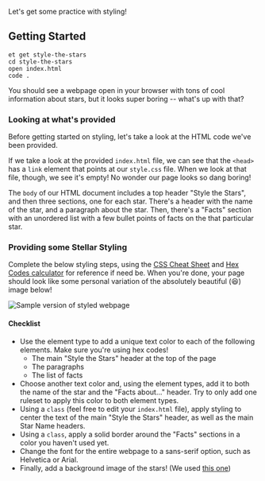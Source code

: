 Let's get some practice with styling!

## Getting Started

```no-highlight
et get style-the-stars
cd style-the-stars
open index.html
code .
```

You should see a webpage open in your browser with tons of cool information about stars, but it looks super boring -- what's up with that?

### Looking at what's provided

Before getting started on styling, let's take a look at the HTML code we've been provided.

If we take a look at the provided `index.html` file, we can see that the `<head>` has a `link` element that points at our `style.css` file. When we look at that file, though, we see it's empty! No wonder our page looks so dang boring!

The `body` of our HTML document includes a top header "Style the Stars", and then three sections, one for each star. There's a header with the name of the star, and a paragraph about the star. Then, there's a "Facts" section with an unordered list with a few bullet points of facts on the that particular star.

### Providing some Stellar Styling

Complete the below styling steps, using the [CSS Cheat Sheet][css-cheat-sheet] and [Hex Codes calculator][hex-codes] for reference if need be. When you're done, your page should look like some personal variation of the absolutely beautiful (😆) image below!

![Sample version of styled webpage][style-the-stars-sample]

#### Checklist

- Use the element type to add a unique text color to each of the following elements. Make sure you're using hex codes!
  - The main "Style the Stars" header at the top of the page
  - The paragraphs
  - The list of facts
- Choose another text color and, using the element types, add it to both the name of the star and the "Facts about..." header. Try to only add one ruleset to apply this color to both element types.
- Using a `class` (feel free to edit your `index.html` file), apply styling to center the text of the main "Style the Stars" header, as well as the main Star Name headers.
- Using a `class`, apply a solid border around the "Facts" sections in a color you haven't used yet.
- Change the font for the entire webpage to a sans-serif option, such as Helvetica or Arial.
- Finally, add a background image of the stars! (We used [this one][star-background])

[css-cheat-sheet]: http://overapi.com/css
[hex-codes]: https://www.color-hex.com/
[star-background]: https://img.freepik.com/free-vector/space-with-stars-universe-space-infinity-background_78474-99.jpg?size=626&ext=jpg
[style-the-stars-sample]: https://s3.amazonaws.com/horizon-production/images/challenge/style-the-stars/style-the-stars-sample.png
